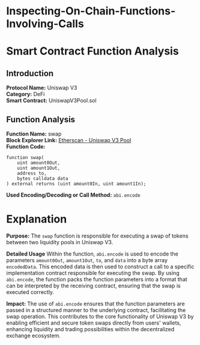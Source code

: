 # Inspecting-On-Chain-Functions-Involving-Calls
# Smart Contract Function Analysis

## Introduction

**Protocol Name:** Uniswap V3  
**Category:** DeFi  
**Smart Contract:** UniswapV3Pool.sol  

## Function Analysis

**Function Name:** swap  
**Block Explorer Link:** [Etherscan - Uniswap V3 Pool](https://etherscan.io/address/{contract_address}#code)  
**Function Code:**
```solidity
function swap(
    uint amount0Out,
    uint amount1Out,
    address to,
    bytes calldata data
) external returns (uint amount0In, uint amount1In);
```
**Used Encoding/Decoding or Call Method:** `abi.encode`

# Explanation
 **Purpose:** The `swap` function is responsible for executing a swap of tokens between two liquidity pools in Uniswap V3.

**Detailed Usage**
Within the function, `abi.encode` is used to encode the parameters `amount0Out`, `amount1Out`, `to`, and `data` into a byte array `encodedData`. This encoded data is then used to construct a call to a specific implementation contract responsible for executing the swap. By using `abi.encode`, the function packs the function parameters into a format that can be interpreted by the receiving contract, ensuring that the swap is executed correctly.

 **Impact:** The use of `abi.encode` ensures that the function parameters are passed in a structured manner to the underlying contract, facilitating the swap operation. This contributes to the core functionality of Uniswap V3 by enabling efficient and secure token swaps directly from users' wallets, enhancing liquidity and trading possibilities within the decentralized exchange ecosystem.
